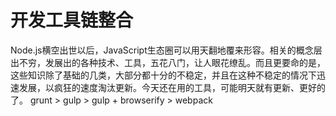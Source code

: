 # 开发工具链整合

Node.js横空出世以后，JavaScript生态圈可以用天翻地覆来形容。相关的概念层出不穷，发展出的各种技术、工具，五花八门，让人眼花缭乱。而且更要命的是，这些知识除了基础的几类，大部分都十分的不稳定，并且在这种不稳定的情况下迅速发展，以疯狂的速度淘汰更新。今天还在用的工具，可能明天就有更新、更好的了。
grunt > gulp > gulp + browserify > webpack
